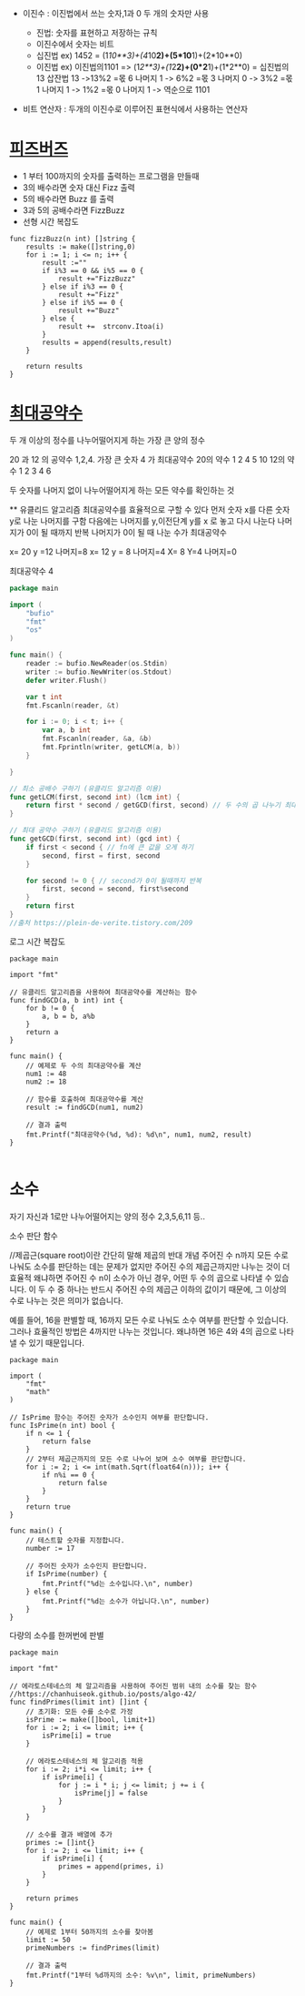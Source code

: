- 이진수 : 이진법에서 쓰는 숫자,1과 0  두 개의 숫자만 사용
  - 진법: 숫자를 표현하고 저장하는 규칙
  - 이진수에서 숫자는 비트 
  - 십진법 ex) 1452 = (1*10**3)+(4*10**2)+(5*10**1)+(2*10**0)
  - 이진법 ex) 이진법의1101  => (1*2**3)+(1*2**2)+(0*2**1)+(1*2**0) = 십진법의 13
             삽잔법 13 ->13%2 =몫 6 나머지 1 
                     -> 6%2 =몫 3 나머지 0 
                     -> 3%2 =몫 1 나머지 1
                     -> 1%2 =몫 0 나머지 1
                     -> 역순으로 1101 

- 비트 연산자 : 두개의 이진수로 이루어진 표현식에서 사용하는 연산자

# [피즈버즈](https://leetcode.com/problems/fizz-buzz/submissions/1095757318/) 
  - 1 부터 100까지의 숫자를 출력하는 프로그램을 만들때
  - 3의 배수라면 숫자 대신 Fizz 출력
  - 5의 배수라면 Buzz 를 출력
  - 3과 5의 공배수라면 FizzBuzz
  - 선형 시간 복잡도
```
func fizzBuzz(n int) []string {
    results := make([]string,0)
    for i := 1; i <= n; i++ {
        result :=""
        if i%3 == 0 && i%5 == 0 { 
            result +="FizzBuzz"
        } else if i%3 == 0 {
            result +="Fizz"
        } else if i%5 == 0 {
            result +="Buzz"
        } else {
            result +=  strconv.Itoa(i)
        }
        results = append(results,result)
    }
    
    return results
}
```


# [최대공약수](https://www.acmicpc.net/problem/1934)
두 개 이상의 정수를 나누어떨어지게 하는 가장 큰 양의 정수

20 과 12 의 공약수 1,2,4. 가장 큰 숫자 4 가 최대공약수
20의 약수 1 2 4 5 10
12의 약수 1 2 3 4 6

두 숫자를 나머지 없이 나누어떨어지게 하는 모든 약수를 확인하는 것

** 유클리드 알고리즘
최대공약수를 효율적으로 구할 수 있다
먼저 숫자 x를 다른 숫자 y로 나눈 나머지를 구함
다음에는 나머지를 y,이전단계 y를 x 로 놓고 다시 나눈다
나머지가 0이 될 때까지 반복
나머지가 0이 될 때 나눈 수가 최대공약수

x= 20 y =12 나머지=8
x= 12 y = 8 나머지=4
X= 8 Y=4 나머지=0

최대공약수 4

```go
package main

import (
	"bufio"
	"fmt"
	"os"
)

func main() {
	reader := bufio.NewReader(os.Stdin)
	writer := bufio.NewWriter(os.Stdout)
	defer writer.Flush()

	var t int
	fmt.Fscanln(reader, &t)

	for i := 0; i < t; i++ {
		var a, b int
		fmt.Fscanln(reader, &a, &b)
		fmt.Fprintln(writer, getLCM(a, b))
	}

}

// 최소 공배수 구하기 (유클리드 알고리즘 이용)
func getLCM(first, second int) (lcm int) {
	return first * second / getGCD(first, second) // 두 수의 곱 나누기 최대공약수
}

// 최대 공약수 구하기 (유클리드 알고리즘 이용)
func getGCD(first, second int) (gcd int) {
	if first < second { // fn에 큰 값을 오게 하기
		second, first = first, second
	}

	for second != 0 { // second가 0이 될때까지 반복
		first, second = second, first%second
	}
	return first
}
//출처 https://plein-de-verite.tistory.com/209
```
로그 시간 복잡도
```
package main

import "fmt"

// 유클리드 알고리즘을 사용하여 최대공약수를 계산하는 함수
func findGCD(a, b int) int {
    for b != 0 {
        a, b = b, a%b
    }
    return a
}

func main() {
    // 예제로 두 수의 최대공약수를 계산
    num1 := 48
    num2 := 18

    // 함수를 호출하여 최대공약수를 계산
    result := findGCD(num1, num2)

    // 결과 출력
    fmt.Printf("최대공약수(%d, %d): %d\n", num1, num2, result)
}


```


# 소수
자기 자신과 1로만 나누어떨어지는 양의 정수
2,3,5,6,11 등..

소수 판단 함수

//제곱근(square root)이란 간단히 말해 제곱의 반대 개념
주어진 수 n까지 모든 수로 나눠도 소수를 판단하는 데는 문제가 없지만 주어진 수의 제곱근까지만 나누는 것이 더 효율적
왜냐하면 주어진 수 n이 소수가 아닌 경우, 어떤 두 수의 곱으로 나타낼 수 있습니다.
이 두 수 중 하나는 반드시 주어진 수의 제곱근 이하의 값이기 때문에, 그 이상의 수로 나누는 것은 의미가 없습니다.

예를 들어, 16을 판별할 때, 16까지 모든 수로 나눠도 소수 여부를 판단할 수 있습니다.
그러나 효율적인 방법은 4까지만 나누는 것입니다. 왜냐하면 16은 4와 4의 곱으로 나타낼 수 있기 때문입니다.

```
package main

import (
	"fmt"
	"math"
)

// IsPrime 함수는 주어진 숫자가 소수인지 여부를 판단합니다.
func IsPrime(n int) bool {
	if n <= 1 {
		return false
	}
	// 2부터 제곱근까지의 모든 수로 나누어 보며 소수 여부를 판단합니다.
	for i := 2; i <= int(math.Sqrt(float64(n))); i++ {
		if n%i == 0 {
			return false
		}
	}
	return true
}

func main() {
	// 테스트할 숫자를 지정합니다.
	number := 17

	// 주어진 숫자가 소수인지 판단합니다.
	if IsPrime(number) {
		fmt.Printf("%d는 소수입니다.\n", number)
	} else {
		fmt.Printf("%d는 소수가 아닙니다.\n", number)
	}
}

```
다량의 소수를 한꺼번에 판별
```
package main

import "fmt"

// 에라토스테네스의 체 알고리즘을 사용하여 주어진 범위 내의 소수를 찾는 함수
//https://chanhuiseok.github.io/posts/algo-42/
func findPrimes(limit int) []int {
    // 초기화: 모든 수를 소수로 가정
    isPrime := make([]bool, limit+1)
    for i := 2; i <= limit; i++ {
        isPrime[i] = true
    }

    // 에라토스테네스의 체 알고리즘 적용
    for i := 2; i*i <= limit; i++ {
        if isPrime[i] {
            for j := i * i; j <= limit; j += i {
                isPrime[j] = false
            }
        }
    }

    // 소수를 결과 배열에 추가
    primes := []int{}
    for i := 2; i <= limit; i++ {
        if isPrime[i] {
            primes = append(primes, i)
        }
    }

    return primes
}

func main() {
    // 예제로 1부터 50까지의 소수를 찾아봄
    limit := 50
    primeNumbers := findPrimes(limit)

    // 결과 출력
    fmt.Printf("1부터 %d까지의 소수: %v\n", limit, primeNumbers)
}


```